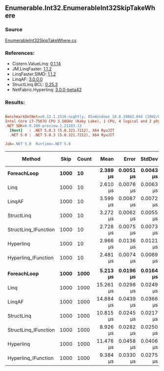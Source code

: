 ﻿## Enumerable.Int32.EnumerableInt32SkipTakeWhere

### Source
[EnumerableInt32SkipTakeWhere.cs](../LinqBenchmarks/Enumerable/Int32/EnumerableInt32SkipTakeWhere.cs)

### References:
- Cistern.ValueLinq: [0.1.14](https://www.nuget.org/packages/Cistern.ValueLinq/0.1.14)
- JM.LinqFaster: [1.1.2](https://www.nuget.org/packages/JM.LinqFaster/1.1.2)
- LinqFaster.SIMD: [1.1.2](https://www.nuget.org/packages/LinqFaster.SIMD/1.0.3)
- LinqAF: [3.0.0.0](https://www.nuget.org/packages/LinqAF/3.0.0.0)
- StructLinq.BCL: [0.25.3](https://www.nuget.org/packages/StructLinq.BCL/0.25.3)
- NetFabric.Hyperlinq: [3.0.0-beta42](https://www.nuget.org/packages/NetFabric.Hyperlinq/3.0.0-beta42)

### Results:
``` ini

BenchmarkDotNet=v0.12.1.1516-nightly, OS=Windows 10.0.19042.844 (20H2/October2020Update)
Intel Core i7-7567U CPU 3.50GHz (Kaby Lake), 1 CPU, 4 logical and 2 physical cores
.NET SDK=6.0.100-preview.1.21103.13
  [Host]   : .NET 5.0.3 (5.0.321.7212), X64 RyuJIT
  .NET 5.0 : .NET 5.0.3 (5.0.321.7212), X64 RyuJIT

Job=.NET 5.0  Runtime=.NET 5.0  

```
|               Method | Skip | Count |      Mean |     Error |    StdDev | Ratio |  Gen 0 | Gen 1 | Gen 2 | Allocated |
|--------------------- |----- |------ |----------:|----------:|----------:|------:|-------:|------:|------:|----------:|
|          **ForeachLoop** | **1000** |    **10** |  **2.389 μs** | **0.0051 μs** | **0.0043 μs** |  **1.00** | **0.0191** |     **-** |     **-** |      **40 B** |
|                 Linq | 1000 |    10 |  2.610 μs | 0.0076 μs | 0.0063 μs |  1.09 | 0.0992 |     - |     - |     208 B |
|               LinqAF | 1000 |    10 |  3.599 μs | 0.0087 μs | 0.0072 μs |  1.51 | 0.0191 |     - |     - |      40 B |
|           StructLinq | 1000 |    10 |  3.272 μs | 0.0062 μs | 0.0055 μs |  1.37 | 0.0610 |     - |     - |     128 B |
| StructLinq_IFunction | 1000 |    10 |  2.728 μs | 0.0075 μs | 0.0073 μs |  1.14 | 0.0191 |     - |     - |      40 B |
|            Hyperlinq | 1000 |    10 |  2.966 μs | 0.0136 μs | 0.0121 μs |  1.24 | 0.0191 |     - |     - |      40 B |
|  Hyperlinq_IFunction | 1000 |    10 |  2.481 μs | 0.0074 μs | 0.0069 μs |  1.04 | 0.0191 |     - |     - |      40 B |
|                      |      |       |           |           |           |       |        |       |       |           |
|          **ForeachLoop** | **1000** |  **1000** |  **5.213 μs** | **0.0196 μs** | **0.0164 μs** |  **1.00** | **0.0153** |     **-** |     **-** |      **40 B** |
|                 Linq | 1000 |  1000 | 15.261 μs | 0.0298 μs | 0.0249 μs |  2.93 | 0.0916 |     - |     - |     208 B |
|               LinqAF | 1000 |  1000 | 14.884 μs | 0.0439 μs | 0.0366 μs |  2.86 | 0.0153 |     - |     - |      40 B |
|           StructLinq | 1000 |  1000 | 10.815 μs | 0.0245 μs | 0.0217 μs |  2.07 | 0.0610 |     - |     - |     128 B |
| StructLinq_IFunction | 1000 |  1000 |  8.926 μs | 0.0282 μs | 0.0250 μs |  1.71 | 0.0153 |     - |     - |      40 B |
|            Hyperlinq | 1000 |  1000 | 11.476 μs | 0.0458 μs | 0.0406 μs |  2.20 | 0.0153 |     - |     - |      40 B |
|  Hyperlinq_IFunction | 1000 |  1000 |  9.384 μs | 0.0330 μs | 0.0275 μs |  1.80 | 0.0153 |     - |     - |      40 B |
